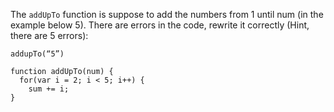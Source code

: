 The `addUpTo` function is suppose to add the numbers from 1 until num (in the example below 5).  There are errors in the code, rewrite it correctly (Hint, there are 5 errors):

```
addupTo(“5”)

function addUpTo(num) {
  for(var i = 2; i < 5; i++) {
    sum += i;
}
```
